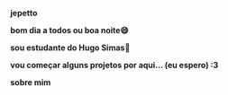**jepetto**

**bom dia a todos ou boa noite😄**  

**sou estudante do Hugo Simas📖**

**vou começar alguns projetos por aqui... (eu espero) :3**

**sobre mim**


